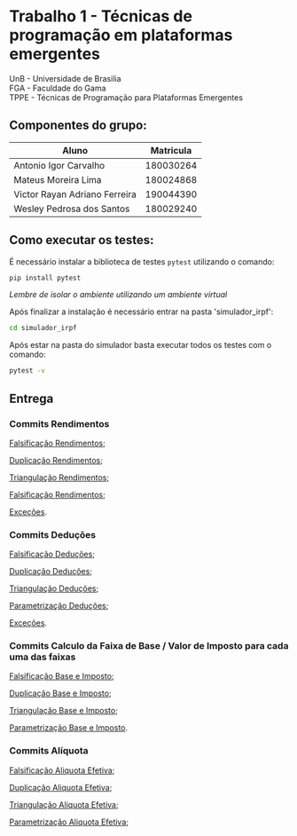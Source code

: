 # Trabalho 1 - Técnicas de programação em plataformas emergentes

UnB - Universidade de Brasilia  
FGA - Faculdade do Gama  
TPPE - Técnicas de Programação para Plataformas Emergentes  

## Componentes do grupo:
|Aluno  |  Matricula |
| --------- | ------------------------------------------------------ |
|Antonio Igor Carvalho | 180030264     | 
|Mateus Moreira Lima | 180024868      | 
| Victor Rayan Adriano Ferreira| 190044390 |
|Wesley Pedrosa dos Santos  | 180029240 |

## Como executar os testes:

É necessário instalar a biblioteca de testes `pytest` utilizando o comando:

```bash
pip install pytest
```
*Lembre de isolar o ambiente utilizando um ambiente virtual*

Após finalizar a instalação é necessário entrar na pasta 'simulador_irpf':

```bash
cd simulador_irpf
```

Após estar na pasta do simulador basta executar todos os testes com o comando:

```bash
pytest -v
```

## Entrega

### Commits Rendimentos

[Falsificação Rendimentos](https://github.com/victor-rayan/tppe_TP1_IRPF/commit/bb792412a8c7c6e1fbe118ed7b08435771deb7b0);

[Duplicação Rendimentos](https://github.com/victor-rayan/tppe_TP1_IRPF/commit/8b9f986b97f09fe5268c6e0f1613e323f2164d1f);

[Triangulação Rendimentos](https://github.com/victor-rayan/tppe_TP1_IRPF/commit/a633fe9bf19b77d8c44940343629fb5b303bd2d4);

[Falsificação Rendimentos](https://github.com/victor-rayan/tppe_TP1_IRPF/commit/76bb37df1e09690842f8805d5bac4cc5c6693834);

[Exceções](https://github.com/victor-rayan/tppe_TP1_IRPF/commit/a4faf299d81a7a9bb088eb742900e5432e6eee92).


### Commits Deduções

[Falsificação Deduções](https://github.com/victor-rayan/tppe_TP1_IRPF/commit/adf1dc128a1f6f11ebdb1bcf748cde2165b3b84d);

[Duplicação Deduções](https://github.com/victor-rayan/tppe_TP1_IRPF/commit/23579527fa141bd3c96ec42e75f47db08f4e2a3f);

[Triangulação Deduções](https://github.com/victor-rayan/tppe_TP1_IRPF/commit/29218cfdba142331ecf29ba26a22b6686636e8f5);

[Parametrização Deduções](https://github.com/victor-rayan/tppe_TP1_IRPF/commit/9a228043f6409b166c602379c3d9142c2c702015);

[Exceções](https://github.com/victor-rayan/tppe_TP1_IRPF/commit/a4faf299d81a7a9bb088eb742900e5432e6eee92).


### Commits Calculo da Faixa de Base / Valor de Imposto para cada uma das faixas

[Falsificação Base e Imposto](https://github.com/victor-rayan/tppe_TP1_IRPF/commit/dc7ad2761e61f24c0b1fd93f5c770ad2fb120684);

[Duplicação Base e Imposto](https://github.com/victor-rayan/tppe_TP1_IRPF/commit/7ac5317f5c183e47007d6c7b8486f34c34b9d465);

[Triangulação Base e Imposto](https://github.com/victor-rayan/tppe_TP1_IRPF/commit/f6ee0f0646df561976f8a0b0956c2d402f8ed57c);

[Parametrização Base e Imposto](https://github.com/victor-rayan/tppe_TP1_IRPF/commit/f6ee0f0646df561976f8a0b0956c2d402f8ed57c).


### Commits Alíquota

[Falsificação Aliquota Efetiva](https://github.com/victor-rayan/tppe_TP1_IRPF/commit/1efb8c3525e71de13efa05975d3bd5d2f09d1ed2);

[Duplicação Aliquota Efetiva](https://github.com/victor-rayan/tppe_TP1_IRPF/commit/5736965442c05cd66ae04ffdcfdf92f4cf7f0ad7);

[Triangulação Aliquota Efetiva](https://github.com/victor-rayan/tppe_TP1_IRPF/commit/8fae7f817d0751d46dda2a824d879ce235e44b82);

[Parametrização Aliquota Efetiva](https://github.com/victor-rayan/tppe_TP1_IRPF/commit/8fae7f817d0751d46dda2a824d879ce235e44b82);

